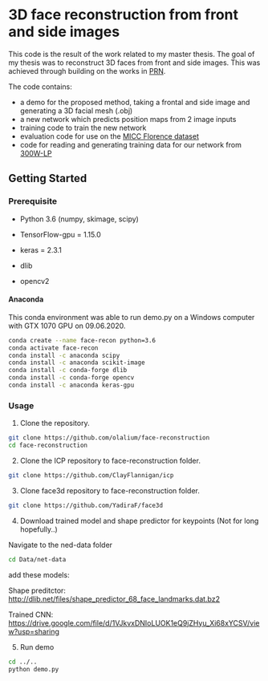 # 3D face reconstruction from front and side images
This code is the result of the work related to my master thesis. The goal of my thesis was to reconstruct 3D faces from front and side images. This was achieved through building on the works in [PRN](https://github.com/YadiraF/PRNet).

The code contains:
 * a demo for the proposed method, taking a frontal and side image and generating a 3D facial mesh (.obj)
 * a new network which predicts position maps from 2 image inputs
 * training code to train the new network
 * evaluation code for use on the [MICC Florence dataset](https://www.micc.unifi.it/resources/datasets/florence-3d-faces/)
 * code for reading and generating training data for our network from [300W-LP](http://www.cbsr.ia.ac.cn/users/xiangyuzhu/projects/3DDFA/main.htm)

 

## Getting Started

### Prerequisite
* Python 3.6 (numpy, skimage, scipy)

* TensorFlow-gpu = 1.15.0

* keras = 2.3.1

* dlib

* opencv2 

#### Anaconda
This conda environment was able to run demo.py on a Windows computer with GTX 1070 GPU on 09.06.2020.
 ```bash
conda create --name face-recon python=3.6
conda activate face-recon
conda install -c anaconda scipy
conda install -c anaconda scikit-image
conda install -c conda-forge dlib
conda install -c conda-forge opencv
conda install -c anaconda keras-gpu
 ```

### Usage

 1. Clone the repository.
  ```bash
  git clone https://github.com/olalium/face-reconstruction
  cd face-reconstruction
  ```
 
 2. Clone the ICP repository to face-reconstruction folder.
  ```bash
  git clone https://github.com/ClayFlannigan/icp
  ```
 3. Clone face3d repository to face-reconstruction folder.
  ```bash
  git clone https://github.com/YadiraF/face3d
  ```
 4. Download trained model and shape predictor for keypoints (Not for long hopefully..)
 
  Navigate to the ned-data folder
  ```bash
  cd Data/net-data
  ```
  add these models:

  Shape preditctor:  http://dlib.net/files/shape_predictor_68_face_landmarks.dat.bz2

  Trained CNN:  https://drive.google.com/file/d/1VJkvxDNIoLUOK1eQ9jZHyu_Xi68xYCSV/view?usp=sharing

 5. Run demo
  ```bash
  cd ../..
  python demo.py
 ```
